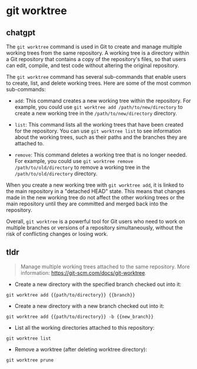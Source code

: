 # git worktree 
## chatgpt 
The `git worktree` command is used in Git to create and manage multiple working trees from the same repository. A working tree is a directory within a Git repository that contains a copy of the repository's files, so that users can edit, compile, and test code without altering the original repository.

The `git worktree` command has several sub-commands that enable users to create, list, and delete working trees. Here are some of the most common sub-commands:

- `add`: This command creates a new working tree within the repository. For example, you could use `git worktree add /path/to/new/directory` to create a new working tree in the `/path/to/new/directory` directory.

- `list`: This command lists all the working trees that have been created for the repository. You can use `git worktree list` to see information about the working trees, such as their paths and the branches they are attached to.

- `remove`: This command deletes a working tree that is no longer needed. For example, you could use `git worktree remove /path/to/old/directory` to remove a working tree in the `/path/to/old/directory` directory.

When you create a new working tree with `git worktree add`, it is linked to the main repository in a "detached HEAD" state. This means that changes made in the new working tree do not affect the other working trees or the main repository until they are committed and merged back into the repository.

Overall, `git worktree` is a powerful tool for Git users who need to work on multiple branches or versions of a repository simultaneously, without the risk of conflicting changes or losing work. 

## tldr 
 
> Manage multiple working trees attached to the same repository.
> More information: <https://git-scm.com/docs/git-worktree>.

- Create a new directory with the specified branch checked out into it:

`git worktree add {{path/to/directory}} {{branch}}`

- Create a new directory with a new branch checked out into it:

`git worktree add {{path/to/directory}} -b {{new_branch}}`

- List all the working directories attached to this repository:

`git worktree list`

- Remove a worktree (after deleting worktree directory):

`git worktree prune`
